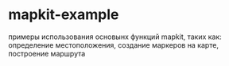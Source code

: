 # mapkit-example

примеры использования основынх функций mapkit, таких как: определение местоположения, создание маркеров на карте, построение маршрута
